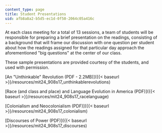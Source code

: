 ```yaml
---
content_type: page
title: Student Presentations
uid: afb8a8a2-b5d5-ec1d-0f50-2064c05a416c
---
```


At each class meeting for a total of 13 sessions, a team of students will be responsible for preparing a brief presentation on the readings, consisting of a background that will frame our discussion with one question per student about how the readings assigned for that particular day approach the aforementioned "big questions" at the center of our class. 

These sample presentations are provided courtesy of the students, and used with permission.

[An "Unthinkable" Revolution (PDF - 2.2MB)]({{< baseurl >}}/resources/mit24_908s17_unthinkablerevolutions)

[Race (and class and place) and Language Evolution in America (PDF)]({{< baseurl >}}/resources/mit24_908s17_racelanguage)

[Colonialism and Neocolonialism (PDF)]({{< baseurl >}}/resources/mit24_908s17_colonialism)

[Discourses of Power (PDF)]({{< baseurl >}}/resources/mit24_908s17_discourses)